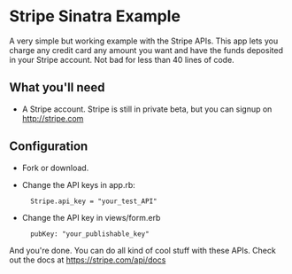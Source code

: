 Stripe Sinatra Example
==========

A very simple but working example with the Stripe APIs.
This app lets you charge any credit card any amount you want and have the funds deposited in your Stripe account. Not bad for less than 40 lines of code.

What you'll need
------------

* A Stripe account. Stripe is still in private beta, but you can signup on http://stripe.com

Configuration
------------

* Fork or download.
* Change the API keys in app.rb:

        Stripe.api_key = "your_test_API"

* Change the API key in views/form.erb      

        pubKey: "your_publishable_key"


And you're done.
You can do all kind of cool stuff with these APIs. Check out the docs at https://stripe.com/api/docs 